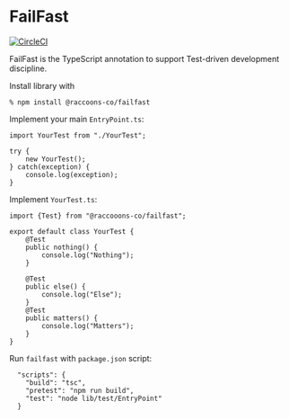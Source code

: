 # FailFast
[![CircleCI](https://dl.circleci.com/status-badge/img/gh/raccoons-co/failfast/tree/develop.svg?style=svg)](https://dl.circleci.com/status-badge/redirect/gh/raccoons-co/failfast/tree/develop)

FailFast is the TypeScript annotation to support Test-driven development discipline.

Install library with
```shell
% npm install @raccoons-co/failfast
```

Implement your main `EntryPoint.ts`:
```
import YourTest from "./YourTest";

try {
    new YourTest();
} catch(exception) {
    console.log(exception);
}
```

Implement `YourTest.ts`:
```
import {Test} from "@raccooons-co/failfast";

export default class YourTest {
    @Test
    public nothing() {
        console.log("Nothing");
    }

    @Test
    public else() {
        console.log("Else");
    }
    @Test
    public matters() {
        console.log("Matters");
    }
}
```

Run `failfast` with `package.json` script:
```
  "scripts": {
    "build": "tsc",
    "pretest": "npm run build",
    "test": "node lib/test/EntryPoint"
  }
```
